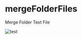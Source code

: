 # mergeFolderFiles
Merge Folder Text File

![test](https://user-images.githubusercontent.com/62912357/212845719-4aa4ca3e-080c-4e76-89d9-b1e34504f513.png)
